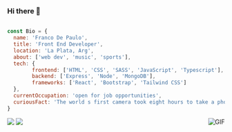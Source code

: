 ### Hi there 👋

<!--
**frandepe/frandepe** is a ✨ _special_ ✨ repository because its `README.md` (this file) appears on your GitHub profile.
-->

```js

const Bio = {
  name: 'Franco De Paulo',
  title: 'Front End Developer',
  location: 'La Plata, Arg',
  about: ['web dev', 'music', 'sports'],
  tech: {
        frontend: ['HTML', 'CSS', 'SASS', 'JavaScript', 'Typescript'],
        backend: ['Express', 'Node', 'MongoDB'],
        frameworks: ['React', 'Bootstrap', 'Tailwind CSS']
  },
  currentOccupation: 'open for job opportunities',
  curiousFact: 'The world s first camera took eight hours to take a photo'
}

```
[<img src="https://img.shields.io/badge/linkedin-%230077B5.svg?&style=for-the-badge&logo=linkedin&logoColor=white">](https://www.linkedin.com/in/franco-de-paulo-13509b186/)
[<img src="https://img.shields.io/badge/Portfolio-%23000000.svg?&style=for-the-badge">](https://frandepaulo.netlify.app/)
<img align="right" alt="GIF" src="https://c.tenor.com/biarC5oCtyUAAAAC/typing-computer.gif" />



